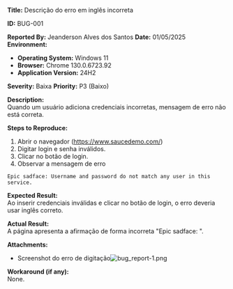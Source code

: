 **Title:** Descrição do erro em inglês incorreta

**ID:** BUG-001

**Reported By:** Jeanderson Alves dos Santos
**Date:** 01/05/2025
**Environment:**
- **Operating System:** Windows 11 
- **Browser:** Chrome 130.0.6723.92
- **Application Version:** 24H2

**Severity:** Baixa 
**Priority:** P3 (Baixo)

**Description:**  
Quando um usuário adiciona credenciais incorretas, mensagem de erro não está correta.

**Steps to Reproduce:**
1. Abrir o navegador (https://www.saucedemo.com/)
2. Digitar login e senha inválidos.
3. Clicar no botão de login.
4. Observar a mensagem de erro
```
Epic sadface: Username and password do not match any user in this service.
```
**Expected Result:**  
Ao inserir credenciais inválidas e clicar no botão de login, o erro deveria usar inglês correto.

**Actual Result:**  
A página apresenta a afirmação de forma incorreta "Epic sadface: ".

**Attachments:**
- Screenshot do erro de digitação![bug_report-1.png](..\playwright_tests\bugs_images\bug_report-1.png)

**Workaround (if any):**  
None.